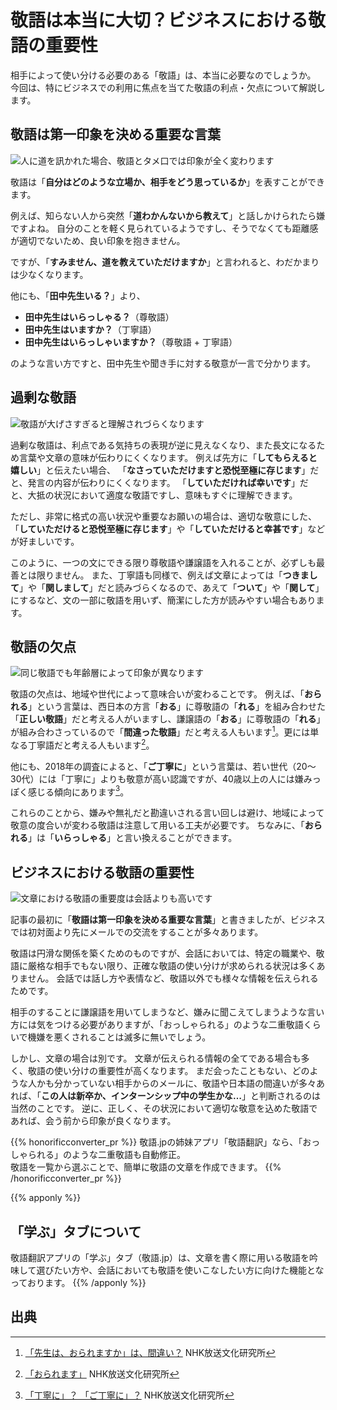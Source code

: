 # 敬語は本当に大切？ビジネスにおける敬語の重要性
相手によって使い分ける必要のある「敬語」は、本当に必要なのでしょうか。
今回は、特にビジネスでの利用に焦点を当てた敬語の利点・欠点について解説します。

## 敬語は第一印象を決める重要な言葉
![人に道を訊かれた場合、敬語とタメ口では印象が全く変わります](/img/mbkijn8tnt.webp)

敬語は「**自分はどのような立場か、相手をどう思っているか**」を表すことができます。

例えば、知らない人から突然「**道わかんないから教えて**」と話しかけられたら嫌ですよね。
自分のことを軽く見られているようですし、そうでなくても距離感が適切でないため、良い印象を抱きません。

ですが、「**すみません、道を教えていただけますか**」と言われると、わだかまりは少なくなります。

他にも、「**田中先生いる？**」より、
* **田中先生はいらっしゃる？**（尊敬語）
* **田中先生はいますか？**（丁寧語）
* **田中先生はいらっしゃいますか？**（尊敬語 + 丁寧語）

のような言い方ですと、田中先生や聞き手に対する敬意が一言で分かります。

## 過剰な敬語
![敬語が大げさすぎると理解されづらくなります](/img/iisysypu9f.webp)

過剰な敬語は、利点である気持ちの表現が逆に見えなくなり、また長文になるため言葉や文章の意味が伝わりにくくなります。
例えば先方に「**してもらえると嬉しい**」と伝えたい場合、
「**なさっていただけますと恐悦至極に存じます**」だと、発言の内容が伝わりにくくなります。
「**していただければ幸いです**」だと、大抵の状況において適度な敬語ですし、意味もすぐに理解できます。

ただし、非常に格式の高い状況や重要なお願いの場合は、適切な敬意にした、
「**していただけると恐悦至極に存じます**」や「**していただけると幸甚です**」などが好ましいです。

このように、一つの文にできる限り尊敬語や謙譲語を入れることが、必ずしも最善とは限りません。
また、丁寧語も同様で、例えば文章によっては「**つきまして**」や「**関しまして**」だと読みづらくなるので、あえて「**ついて**」や「**関して**」にするなど、文の一部に敬語を用いず、簡潔にした方が読みやすい場合もあります。

## 敬語の欠点
![同じ敬語でも年齢層によって印象が異なります](/img/y8y5byshg5.webp)

敬語の欠点は、地域や世代によって意味合いが変わることです。
例えば、「**おられる**」という言葉は、西日本の方言「**おる**」に尊敬語の「**れる**」を組み合わせた「**正しい敬語**」だと考える人がいますし、謙譲語の「**おる**」に尊敬語の「**れる**」が組み合わさっているので「**間違った敬語**」だと考える人もいます[^1]。更には単なる丁寧語だと考える人もいます[^2]。

他にも、2018年の調査によると、「**ご丁寧に**」という言葉は、若い世代（20〜30代）には「丁寧に」よりも敬意が高い認識ですが、40歳以上の人には嫌みっぽく感じる傾向にあります[^3]。

これらのことから、嫌みや無礼だと勘違いされる言い回しは避け、地域によって敬意の度合いが変わる敬語は注意して用いる工夫が必要です。
ちなみに、「**おられる**」は「**いらっしゃる**」と言い換えることができます。

## ビジネスにおける敬語の重要性
![文章における敬語の重要度は会話よりも高いです](/img/5048400.webp)

記事の最初に「**敬語は第一印象を決める重要な言葉**」と書きましたが、ビジネスでは初対面より先にメールでの交流をすることが多々あります。

敬語は円滑な関係を築くためのものですが、会話においては、特定の職業や、敬語に厳格な相手でもない限り、正確な敬語の使い分けが求められる状況は多くありません。
会話では話し方や表情など、敬語以外でも様々な情報を伝えられるためです。

相手のすることに謙譲語を用いてしまうなど、嫌みに聞こえてしまうような言い方には気をつける必要がありますが、「おっしゃられる」のような二重敬語くらいで機嫌を悪くされることは滅多に無いでしょう。

しかし、文章の場合は別です。
文章が伝えられる情報の全てである場合も多く、敬語の使い分けの重要性が高くなります。
まだ会ったこともない、どのような人かも分かっていない相手からのメールに、敬語や日本語の間違いが多々あれば、「**この人は新卒か、インターンシップ中の学生かな…**」と判断されるのは当然のことです。
逆に、正しく、その状況において適切な敬意を込めた敬語であれば、会う前から印象が良くなります。

{{% honorificconverter_pr %}}
敬語.jpの姉妹アプリ「敬語翻訳」なら、「おっしゃられる」のような二重敬語も自動修正。  
敬語を一覧から選ぶことで、簡単に敬語の文章を作成できます。
{{% /honorificconverter_pr %}}

{{% apponly %}}
## 「学ぶ」タブについて
敬語翻訳アプリの「学ぶ」タブ（敬語.jp）は、文章を書く際に用いる敬語を吟味して選びたい方や、会話においても敬語を使いこなしたい方に向けた機能となっております。
{{% /apponly %}}

## 出典
[^1]: [「先生は、おられますか」は、間違い？](https://www.nhk.or.jp/bunken/research/kotoba/20170501_4.html) NHK放送文化研究所  
[^2]: [「おられます」](https://www.nhk.or.jp/bunken/summary/kotoba/term/012.html) NHK放送文化研究所  
[^3]: [「丁寧に」？ 「ご丁寧に」？](https://www.nhk.or.jp/bunken/research/kotoba/20190801_3.html) NHK放送文化研究所  

